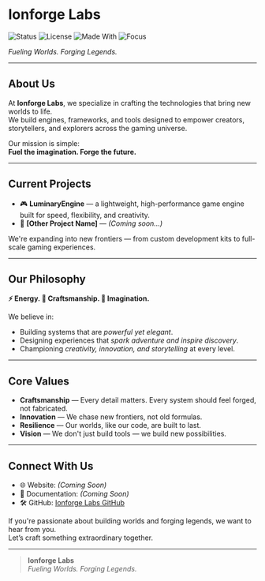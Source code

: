 # Ionforge Labs

![Status](https://img.shields.io/badge/status-active-brightgreen)
![License](https://img.shields.io/badge/license-MIT-blue)
![Made With](https://img.shields.io/badge/made%20with-C%23-9cf)
![Focus](https://img.shields.io/badge/focus-game%20engines%20%26%20worldbuilding-purple)

*Fueling Worlds. Forging Legends.*

---

## About Us

At **Ionforge Labs**, we specialize in crafting the technologies that bring new worlds to life.  
We build engines, frameworks, and tools designed to empower creators, storytellers, and explorers across the gaming universe.

Our mission is simple:  
**Fuel the imagination. Forge the future.**

---

## Current Projects

- 🎮 **LuminaryEngine** — a lightweight, high-performance game engine built for speed, flexibility, and creativity.
- 🚀 **[Other Project Name]** — *(Coming soon...)*

We're expanding into new frontiers — from custom development kits to full-scale gaming experiences.

---

## Our Philosophy

**⚡ Energy. 🔨 Craftsmanship. 🌌 Imagination.**

We believe in:
- Building systems that are *powerful yet elegant*.
- Designing experiences that *spark adventure and inspire discovery*.
- Championing *creativity, innovation, and storytelling* at every level.

---

## Core Values

- **Craftsmanship** — Every detail matters. Every system should feel forged, not fabricated.
- **Innovation** — We chase new frontiers, not old formulas.
- **Resilience** — Our worlds, like our code, are built to last.
- **Vision** — We don't just build tools — we build new possibilities.

---

## Connect With Us

- 🌐 Website: *(Coming Soon)*
- 📖 Documentation: *(Coming Soon)*
- 🛠️ GitHub: [Ionforge Labs GitHub](#)

If you're passionate about building worlds and forging legends, we want to hear from you.  
Let’s craft something extraordinary together.

---

> **Ionforge Labs**  
> *Fueling Worlds. Forging Legends.*

